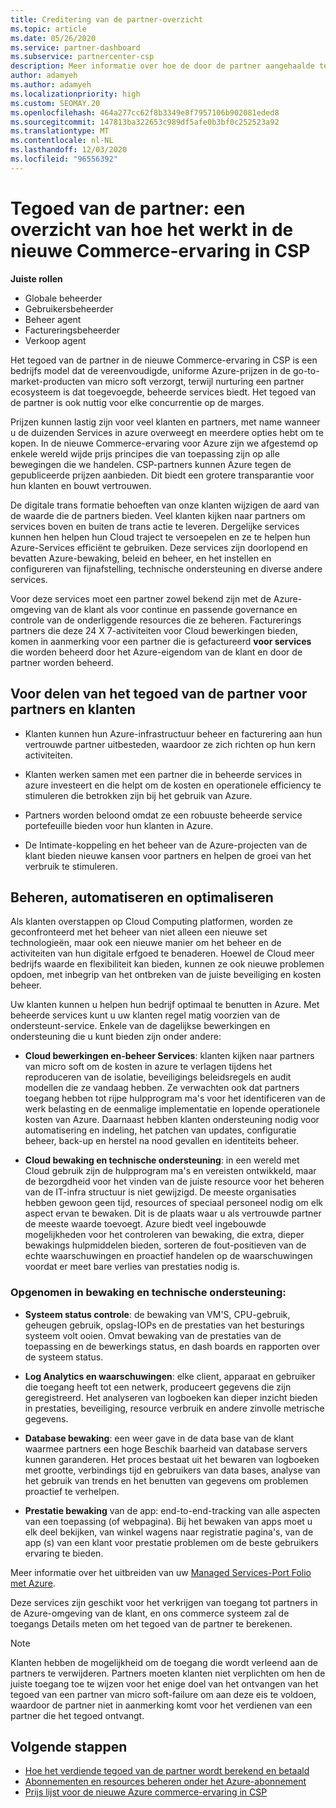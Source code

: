 ```yaml
---
title: Creditering van de partner-overzicht
ms.topic: article
ms.date: 05/26/2020
ms.service: partner-dashboard
ms.subservice: partnercenter-csp
description: Meer informatie over hoe de door de partner aangehaalde tegoed (PEC) vereenvoudigde, gereduceerde Azure-prijzen en beheerde services met toegevoegde waarde biedt, terwijl u de concurrentie op de marges helpt elimineren.
author: adamyeh
ms.author: adamyeh
ms.localizationpriority: high
ms.custom: SEOMAY.20
ms.openlocfilehash: 464a277cc62f8b3349e8f7957106b902081eded8
ms.sourcegitcommit: 147813ba322653c989df5afe0b3bf0c252523a92
ms.translationtype: MT
ms.contentlocale: nl-NL
ms.lasthandoff: 12/03/2020
ms.locfileid: "96556392"
---
```

# <a name="partner-earned-credit---an-overview-of-how-it-works-in-the-new-commerce-experience-in-csp"></a>Tegoed van de partner: een overzicht van hoe het werkt in de nieuwe Commerce-ervaring in CSP

**Juiste rollen**

- Globale beheerder
- Gebruikersbeheerder
- Beheer agent
- Factureringsbeheerder
- Verkoop agent

Het tegoed van de partner in de nieuwe Commerce-ervaring in CSP is een bedrijfs model dat de vereenvoudigde, uniforme Azure-prijzen in de go-to-market-producten van micro soft verzorgt, terwijl nurturing een partner ecosysteem is dat toegevoegde, beheerde services biedt. Het tegoed van de partner is ook nuttig voor elke concurrentie op de marges.

Prijzen kunnen lastig zijn voor veel klanten en partners, met name wanneer u de duizenden Services in azure overweegt en meerdere opties hebt om te kopen. In de nieuwe Commerce-ervaring voor Azure zijn we afgestemd op enkele wereld wijde prijs principes die van toepassing zijn op alle bewegingen die we handelen. CSP-partners kunnen Azure tegen de gepubliceerde prijzen aanbieden. Dit biedt een grotere transparantie voor hun klanten en bouwt vertrouwen.

De digitale trans formatie behoeften van onze klanten wijzigen de aard van de waarde die de partners bieden. Veel klanten kijken naar partners om services boven en buiten de trans actie te leveren. Dergelijke services kunnen hen helpen hun Cloud traject te versoepelen en ze te helpen hun Azure-Services efficiënt te gebruiken. Deze services zijn doorlopend en bevatten Azure-bewaking, beleid en beheer, en het instellen en configureren van fijnafstelling, technische ondersteuning en diverse andere services. 

Voor deze services moet een partner zowel bekend zijn met de Azure-omgeving van de klant als voor continue en passende governance en controle van de onderliggende resources die ze beheren. Facturerings partners die deze 24 X 7-activiteiten voor Cloud bewerkingen bieden, komen in aanmerking voor een partner die is gefactureerd **voor services** die worden beheerd door het Azure-eigendom van de klant en door de partner worden beheerd.


## <a name="benefits-of-the-partner-earned-credit-for-partners-and-customers"></a>Voor delen van het tegoed van de partner voor partners en klanten

- Klanten kunnen hun Azure-infrastructuur beheer en facturering aan hun vertrouwde partner uitbesteden, waardoor ze zich richten op hun kern activiteiten.

- Klanten werken samen met een partner die in beheerde services in azure investeert en die helpt om de kosten en operationele efficiency te stimuleren die betrokken zijn bij het gebruik van Azure.

- Partners worden beloond omdat ze een robuuste beheerde service portefeuille bieden voor hun klanten in Azure.  

- De Intimate-koppeling en het beheer van de Azure-projecten van de klant bieden nieuwe kansen voor partners en helpen de groei van het verbruik te stimuleren. 

## <a name="manage-automate-and-optimize"></a>Beheren, automatiseren en optimaliseren

Als klanten overstappen op Cloud Computing platformen, worden ze geconfronteerd met het beheer van niet alleen een nieuwe set technologieën, maar ook een nieuwe manier om het beheer en de activiteiten van hun digitale erfgoed te benaderen. Hoewel de Cloud meer bedrijfs waarde en flexibiliteit kan bieden, kunnen ze ook nieuwe problemen opdoen, met inbegrip van het ontbreken van de juiste beveiliging en kosten beheer. 

Uw klanten kunnen u helpen hun bedrijf optimaal te benutten in Azure. Met beheerde services kunt u uw klanten regel matig voorzien van de ondersteunt-service. Enkele van de dagelijkse bewerkingen en ondersteuning die u kunt bieden zijn onder andere:

- **Cloud bewerkingen en-beheer Services**: klanten kijken naar partners van micro soft om de kosten in azure te verlagen tijdens het reproduceren van de isolatie, beveiligings beleidsregels en audit modellen die ze vandaag hebben. Ze verwachten ook dat partners toegang hebben tot rijpe hulpprogram ma's voor het identificeren van de werk belasting en de eenmalige implementatie en lopende operationele kosten van Azure. Daarnaast hebben klanten ondersteuning nodig voor automatisering en indeling, het patchen van updates, configuratie beheer, back-up en herstel na nood gevallen en identiteits beheer. 

- **Cloud bewaking en technische ondersteuning**: in een wereld met Cloud gebruik zijn de hulpprogram ma's en vereisten ontwikkeld, maar de bezorgdheid voor het vinden van de juiste resource voor het beheren van de IT-infra structuur is niet gewijzigd. De meeste organisaties hebben gewoon geen tijd, resources of speciaal personeel nodig om elk aspect ervan te bewaken. Dit is de plaats waar u als vertrouwde partner de meeste waarde toevoegt. Azure biedt veel ingebouwde mogelijkheden voor het controleren van bewaking, die extra, dieper bewakings hulpmiddelen bieden, sorteren de fout-positieven van de echte waarschuwingen en proactief handelen op de waarschuwingen voordat er meet bare verlies van prestaties nodig is. 


### <a name="included-in-monitoring-and-technical-support"></a>Opgenomen in bewaking en technische ondersteuning:

- **Systeem status controle**: de bewaking van VM'S, CPU-gebruik, geheugen gebruik, opslag-IOPs en de prestaties van het besturings systeem volt ooien. Omvat bewaking van de prestaties van de toepassing en de bewerkings status, en dash boards en rapporten over de systeem status.

- **Log Analytics en waarschuwingen**: elke client, apparaat en gebruiker die toegang heeft tot een netwerk, produceert gegevens die zijn geregistreerd. Het analyseren van logboeken kan dieper inzicht bieden in prestaties, beveiliging, resource verbruik en andere zinvolle metrische gegevens.

- **Database bewaking**: een weer gave in de data base van de klant waarmee partners een hoge Beschik baarheid van database servers kunnen garanderen. Het proces bestaat uit het bewaren van logboeken met grootte, verbindings tijd en gebruikers van data bases, analyse van het gebruik van trends en het benutten van gegevens om problemen proactief te verhelpen.

- **Prestatie bewaking** van de app: end-to-end-tracking van alle aspecten van een toepassing (of webpagina). Bij het bewaken van apps moet u elk deel bekijken, van winkel wagens naar registratie pagina's, van de app (s) van een klant voor prestatie problemen om de beste gebruikers ervaring te bieden.

Meer informatie over het uitbreiden van uw [Managed Services-Port Folio met Azure](https://partner.microsoft.com/campaigns/cloud-playbooks-thank-you).

Deze services zijn geschikt voor het verkrijgen van toegang tot partners in de Azure-omgeving van de klant, en ons commerce systeem zal de toegangs Details meten om het tegoed van de partner te berekenen.  

>[!Note]
>Klanten hebben de mogelijkheid om de toegang die wordt verleend aan de partners te verwijderen. Partners moeten klanten niet verplichten om hen de juiste toegang toe te wijzen voor het enige doel van het ontvangen van het tegoed van een partner van micro soft-failure om aan deze eis te voldoen, waardoor de partner niet in aanmerking komt voor het verdienen van een partner die het tegoed ontvangt.

## <a name="next-steps"></a>Volgende stappen

- [Hoe het verdiende tegoed van de partner wordt berekend en betaald](partner-earned-credit-explanation.md)
- [Abonnementen en resources beheren onder het Azure-abonnement](azure-plan-manage.md)
- [Prijs lijst voor de nieuwe Azure commerce-ervaring in CSP](azure-plan-price-list.md)